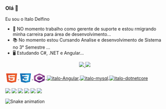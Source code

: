 ### Olá 👋

Eu sou o Italo Delfino

- 🔭 NO momento trabalho como gerente de suporte e estou rmigrando minha carreira para área de desenvolvimento...
- 📚 No momento estou Cursando Analise e desenvolvimento de Sistema no 3° Semestre ...
- 🖥️ Estudando  C#, .NET e Angular...





<div align="center">
  <a href="https://github.com/italodelfino">
  <img height="160em" src="https://github-readme-stats.vercel.app/api?username=italodelfino&show_icons=true&theme=chartreuse-dark&include_all_commits=true&count_private=true"/>
  <img height="160em" src="https://github-readme-stats.vercel.app/api/top-langs/?username=italodelfino&layout=compact&langs_count=7&theme=chartreuse-dark"/>
    
    
</div>

  
  <div style="display: inline_block"><br>
  <img align="center" alt="italo-HTML" height="30" width="40" src="https://raw.githubusercontent.com/devicons/devicon/master/icons/html5/html5-original.svg">
  <img align="center" alt="italo-CSS" height="30" width="40" src="https://raw.githubusercontent.com/devicons/devicon/master/icons/css3/css3-original.svg">
  <img align="center" alt="italo-Csharp" height="30" width="40" src="https://raw.githubusercontent.com/devicons/devicon/master/icons/csharp/csharp-original.svg">
  <img align="center" alt="italo-Angular" height="30" width="40" src="https://cdn.jsdelivr.net/gh/devicons/devicon/icons/angularjs/angularjs-original.svg" />
  <img align="center" alt="italo-mysql" height="30" width="40" src="https://cdn.jsdelivr.net/gh/devicons/devicon/icons/mysql/mysql-original-wordmark.svg" />
  <img align="center" alt="italo-dotnetcore" height="30" width="40" src="https://cdn.jsdelivr.net/gh/devicons/devicon/icons/dotnetcore/dotnetcore-original.svg" />

</div>

  
  
  
  </div> 
    
<div style="display: inline_block"><br>   
<a href="https://discord.gg/italodelfino#4420" target="_blank"><img src="https://img.shields.io/badge/Discord-7289DA?style=for-the-badge&logo=discord&logoColor=white" target="_blank"></a> 
<a href = "mailto:italomartins.job@gmail.com"><img src="https://img.shields.io/badge/-Gmail-%23333?style=for-the-badge&logo=gmail&logoColor=white" target="_blank"></a>
<a href="https://www.linkedin.com/in/italo-martins-859000115" target="_blank"><img src="https://img.shields.io/badge/-LinkedIn-%230077B5?style=for-the-badge&logo=linkedin&logoColor=white" target="_blank"></a> 
<a href="https://web.whatsapp.com/+5585985817152" target="_blank"><img src=https://img.shields.io/badge/WhatsApp-25D366?style=for-the-badge&logo=whatsapp&logoColor=white></a>  
<a href="mailto:italo_martins@outlook.com" target="_blank"><img src=https://img.shields.io/badge/Microsoft_Outlook-0078D4?style=for-the-badge&logo=microsoft-outlook&logoColor=white></a> 
<a href="https://web.telegram.org/z/+5585985817152" target="_blank"><img src=https://img.shields.io/badge/Telegram-2CA5E0?style=for-the-badge&logo=telegram&logoColor=white></a>
  
![Snake animation](https://github.com/italodelfino/rafaballerini/blob/output/github-contribution-grid-snake.svg)
  
</div>
